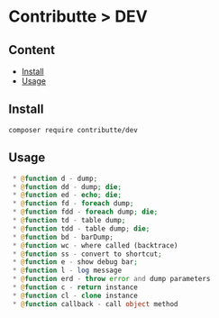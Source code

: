 # Contributte > DEV

## Content

- [Install](#install)
- [Usage](#usage)

## Install

```
composer require contributte/dev
```

## Usage

```php
 * @function d - dump;
 * @function dd - dump; die;
 * @function ed - echo; die;
 * @function fd - foreach dump;
 * @function fdd - foreach dump; die;
 * @function td - table dump;
 * @function tdd - table dump; die;
 * @function bd - barDump;
 * @function wc - where called (backtrace)
 * @function ss - convert to shortcut;
 * @function e - show debug bar;
 * @function l - log message
 * @function erd - throw error and dump parameters
 * @function c - return instance
 * @function cl - clone instance
 * @function callback - call object method
```
